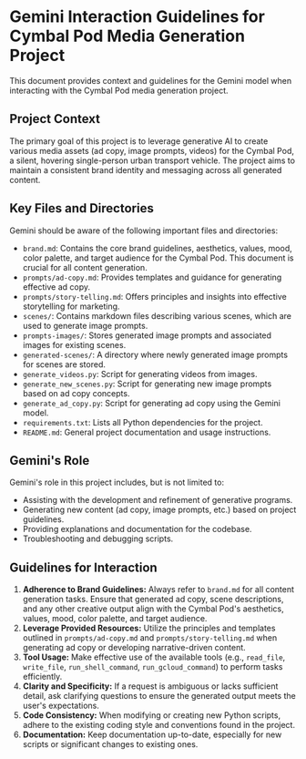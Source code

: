 
# Gemini Interaction Guidelines for Cymbal Pod Media Generation Project

This document provides context and guidelines for the Gemini model when interacting with the Cymbal Pod media generation project.

## Project Context

The primary goal of this project is to leverage generative AI to create various media assets (ad copy, image prompts, videos) for the Cymbal Pod, a silent, hovering single-person urban transport vehicle. The project aims to maintain a consistent brand identity and messaging across all generated content.

## Key Files and Directories

Gemini should be aware of the following important files and directories:

- `brand.md`: Contains the core brand guidelines, aesthetics, values, mood, color palette, and target audience for the Cymbal Pod. This document is crucial for all content generation.
- `prompts/ad-copy.md`: Provides templates and guidance for generating effective ad copy.
- `prompts/story-telling.md`: Offers principles and insights into effective storytelling for marketing.
- `scenes/`: Contains markdown files describing various scenes, which are used to generate image prompts.
- `prompts-images/`: Stores generated image prompts and associated images for existing scenes.
- `generated-scenes/`: A directory where newly generated image prompts for scenes are stored.
- `generate_videos.py`: Script for generating videos from images.
- `generate_new_scenes.py`: Script for generating new image prompts based on ad copy concepts.
- `generate_ad_copy.py`: Script for generating ad copy using the Gemini model.
- `requirements.txt`: Lists all Python dependencies for the project.
- `README.md`: General project documentation and usage instructions.

## Gemini's Role

Gemini's role in this project includes, but is not limited to:
- Assisting with the development and refinement of generative programs.
- Generating new content (ad copy, image prompts, etc.) based on project guidelines.
- Providing explanations and documentation for the codebase.
- Troubleshooting and debugging scripts.

## Guidelines for Interaction

1.  **Adherence to Brand Guidelines:** Always refer to `brand.md` for all content generation tasks. Ensure that generated ad copy, scene descriptions, and any other creative output align with the Cymbal Pod's aesthetics, values, mood, color palette, and target audience.
2.  **Leverage Provided Resources:** Utilize the principles and templates outlined in `prompts/ad-copy.md` and `prompts/story-telling.md` when generating ad copy or developing narrative-driven content.
3.  **Tool Usage:** Make effective use of the available tools (e.g., `read_file`, `write_file`, `run_shell_command`, `run_gcloud_command`) to perform tasks efficiently.
4.  **Clarity and Specificity:** If a request is ambiguous or lacks sufficient detail, ask clarifying questions to ensure the generated output meets the user's expectations.
5.  **Code Consistency:** When modifying or creating new Python scripts, adhere to the existing coding style and conventions found in the project.
6.  **Documentation:** Keep documentation up-to-date, especially for new scripts or significant changes to existing ones.
